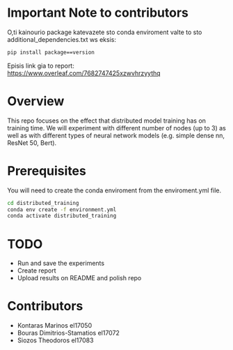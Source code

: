 # Important Note to contributors

O,ti kainourio package katevazete sto conda enviroment valte to sto additional_dependencies.txt ws eksis:

```sh
pip install package==version
```

Episis link gia to report:
https://www.overleaf.com/7682747425xzwvhrzyythq

# Overview

This repo focuses on the effect that distributed model training has on training time. We will experiment with different number of nodes (up to 3) as well as with different types of neural network models (e.g. simple dense nn, ResNet 50, Bert).

# Prerequisites

You will need to create the conda enviroment from the enviroment.yml file.

```sh
cd distributed_training
conda env create -f environment.yml
conda activate distributed_training
```

# TODO

*   Run and save the experiments
*   Create report
*   Upload results on README and polish repo

# Contributors

*   Kontaras Marinos el17050
*   Bouras Dimitrios-Stamatios el17072
*   Siozos Theodoros el17083
